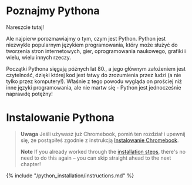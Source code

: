 # Poznajmy Pythona

Nareszcie tutaj!

Ale najpierw porozmawiajmy o tym, czym jest Python. Python jest niezwykle popularnym językiem programowania, który może służyć do tworzenia stron internetowych, gier, oprogramowania naukowego, grafiki i wielu, wielu innych rzeczy.

Początki Pythona sięgają późnych lat 80., a jego głównym założeniem jest czytelność, dzięki której kod jest łatwy do zrozumienia przez ludzi (a nie tylko przez komputery!). Właśnie z tego powodu wygląda on prościej niż inne języki programowania, ale nie martw się - Python jest jednocześnie naprawdę potężny!

# Instalowanie Pythona

> **Uwaga** Jeśli używasz już Chromebook, pomiń ten rozdział i upewnij się, że postąpiłeś zgodnie z instrukcją [Instalowanie Chromebook](../chromebook_setup/README.md).
> 
> **Note** If you already worked through the [installation steps](../installation/README.md), there's no need to do this again – you can skip straight ahead to the next chapter!

{% include "/python_installation/instructions.md" %}